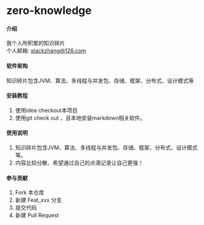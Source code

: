 # zero-knowledge

#### 介绍
我个人所积累的知识碎片  
个人邮箱: stackzhang@126.com

#### 软件架构
知识碎片包含JVM、算法、多线程与并发包、存储、框架、分布式、设计模式等


#### 安装教程

1.  使用idea checkout本项目
2.  使用git check out ，且本地安装markdown相关软件。

#### 使用说明

1.  知识碎片包含JVM、算法、多线程与并发包、存储、框架、分布式、设计模式等。
2.  内容比较分散、希望通过自己的点滴记录让自己更强！

#### 参与贡献

1.  Fork 本仓库
2.  新建 Feat_xxx 分支
3.  提交代码
4.  新建 Pull Request